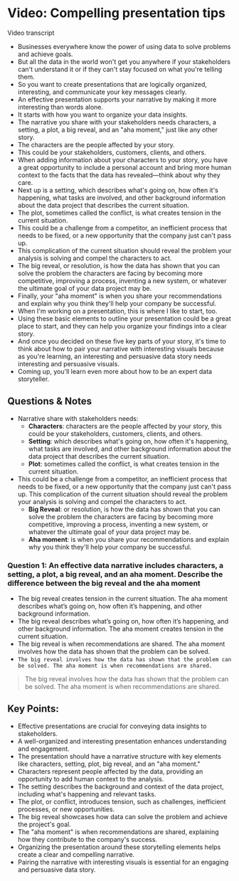 # Video: Compelling presentation tips

Video transcript

- Businesses everywhere know the power of using data to solve problems and achieve goals.
- But all the data in the world won't get you anywhere if your stakeholders can't understand it or if they can't stay focused on what you're telling them.
- So you want to create presentations that are logically organized, interesting, and communicate your key messages clearly.
- An effective presentation supports your narrative by making it more interesting than words alone.
- It starts with how you want to organize your data insights.
- The narrative you share with your stakeholders needs characters, a setting, a plot, a big reveal, and an "aha moment," just like any other story.
- The characters are the people affected by your story.
- This could be your stakeholders, customers, clients, and others.
- When adding information about your characters to your story, you have a great opportunity to include a personal account and bring more human context to the facts that the data has revealed—think about why they care.
- Next up is a setting, which describes what's going on, how often it's happening, what tasks are involved, and other background information about the data project that describes the current situation.
- The plot, sometimes called the conflict, is what creates tension in the current situation.
- This could be a challenge from a competitor, an inefficient process that needs to be fixed, or a new opportunity that the company just can't pass up.
- This complication of the current situation should reveal the problem your analysis is solving and compel the characters to act.
- The big reveal, or resolution, is how the data has shown that you can solve the problem the characters are facing by becoming more competitive, improving a process, inventing a new system, or whatever the ultimate goal of your data project may be.
- Finally, your "aha moment" is when you share your recommendations and explain why you think they'll help your company be successful.
- When I'm working on a presentation, this is where I like to start, too.
- Using these basic elements to outline your presentation could be a great place to start, and they can help you organize your findings into a clear story.
- And once you decided on these five key parts of your story, it's time to think about how to pair your narrative with interesting visuals because as you're learning, an interesting and persuasive data story needs interesting and persuasive visuals.
- Coming up, you'll learn even more about how to be an expert data storyteller.

## Questions & Notes

- Narrative share with stakeholders needs:
  - **Characters**: characters are the people affected by your story, this could be your stakeholders, customers, clients, and others.
  - **Setting**: which describes what's going on, how often it's happening, what tasks are involved, and other background information about the data project that describes the current situation.
  - **Plot**: sometimes called the conflict, is what creates tension in the current situation.
- This could be a challenge from a competitor, an inefficient process that needs to be fixed, or a new opportunity that the company just can't pass up. This complication of the current situation should reveal the problem your analysis is solving and compel the characters to act.
  - **Big Reveal**: or resolution, is how the data has shown that you can solve the problem the characters are facing by becoming more competitive, improving a process, inventing a new system, or whatever the ultimate goal of your data project may be.
  - **Aha moment**: is when you share your recommendations and explain why you think they'll help your company be successful.

### Question 1: An effective data narrative includes characters, a setting, a plot, a big reveal, and an aha moment. Describe the difference between the big reveal and the aha moment

- The big reveal creates tension in the current situation. The aha moment describes what’s going on, how often it’s happening, and other background information.
- The big reveal describes what’s going on, how often it’s happening, and other background information. The aha moment  creates tension in the current situation.
- The big reveal is when recommendations are shared. The aha moment involves how the data has shown that the problem can be solved.
- `The big reveal involves how the data has shown that the problem can be solved. The aha moment is when recommendations are shared.`

> The big reveal involves how the data has shown that the problem can be solved. The aha moment is when recommendations are shared.

## **Key Points:**

- Effective presentations are crucial for conveying data insights to stakeholders.
- A well-organized and interesting presentation enhances understanding and engagement.
- The presentation should have a narrative structure with key elements like characters, setting, plot, big reveal, and an "aha moment."
- Characters represent people affected by the data, providing an opportunity to add human context to the analysis.
- The setting describes the background and context of the data project, including what's happening and relevant tasks.
- The plot, or conflict, introduces tension, such as challenges, inefficient processes, or new opportunities.
- The big reveal showcases how data can solve the problem and achieve the project's goal.
- The "aha moment" is when recommendations are shared, explaining how they contribute to the company's success.
- Organizing the presentation around these storytelling elements helps create a clear and compelling narrative.
- Pairing the narrative with interesting visuals is essential for an engaging and persuasive data story.
